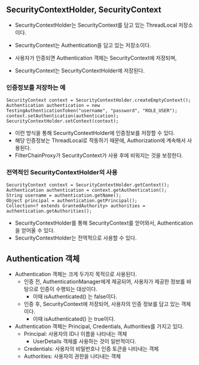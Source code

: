 ## SecurityContextHolder, SecurityContext
* SecurityContextHolder는 SecurityContext를 담고 있는 ThreadLocal 저장소이다.
* SecurityContext는 Authentication을 담고 있는 저장소이다.

* 사용자가 인증되면 Authentication 객체는 SecurityContext에 저장되며,
* SecurityContext는 SecurityContextHolder에 저장된다.

### 인증정보를 저장하는 예
```
SecurityContext context = SecurityContextHolder.createEmptyContext();
Authentication authentication = new TestingAuthenticationToken("username", "password", "ROLE_USER");
context.setAuthentication(authentication);
SecurityContextHolder.setContext(context);
```
* 이런 방식을 통해 SecurityContextHolder에 인증정보를 저장할 수 있다.
* 해당 인증정보는 ThreadLocal로 작동하기 때문에, Authorization에 계속해서 사용된다.
* FilterChainProxy가 SecurityContext가 사용 후에 비워지는 것을 보장한다.

### 전역적인 SecurityContextHolder의 사용
```
SecurityContext context = SecurityContextHolder.getContext();
Authentication authentication = context.getAuthentication();
String username = authentication.getName();
Object principal = authentication.getPrincipal();
Collection<? extends GrantedAuthority> authorities = authentication.getAuthorities();
```
* SecurityContextHolder를 통해 SecurityContext를 얻어와서, Authentication을 얻어올 수 있다.
* SecurityContextHolder는 전역적으로 사용할 수 있다.

## Authentication 객체
* Authentication 객체는 크게 두가지 목적으로 사용된다.
  * 인증 전, AuthenticationManager에게 제공되어, 사용자가 제공한 정보를 바탕으로 인증이 수행되는 대상이다.
    * 이때 isAuthenticated() 는 false이다.
  * 인증 후, SecurityContext에 저장되어, 사용자의 인증 정보를 담고 있는 객체이다.
    * 이때 isAuthenticated() 는 true이다.
* Authentication 객체는 Principal, Credentials, Authorities를 가지고 있다.
  * Principal: 사용자의 ID나 이름을 나타내는 객체
    * UserDetails 객체를 사용하는 것이 일반적이다.
  * Credentials: 사용자의 비밀번호나 인증 토큰을 나타내는 객체
  * Authorities: 사용자의 권한을 나타내는 객체